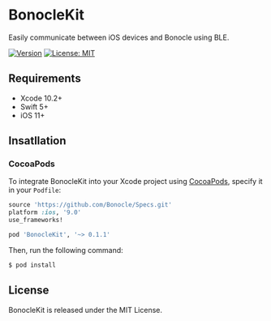 # BonocleKit
Easily communicate between iOS devices and Bonocle using BLE.

[![Version](http://img.shields.io/badge/version-0.1.1-green.svg?style=flat)](https://github.com/Bonocle/BonocleKit)
[![License: MIT](http://img.shields.io/badge/license-MIT-70a1fb.svg?style=flat)](https://github.com/Bonocle/BonocleKit/blob/master/LICENSE)

## Requirements
- Xcode 10.2+
- Swift 5+
- iOS 11+

## Insatllation

### CocoaPods
To integrate BonocleKit into your Xcode project using [CocoaPods](https://cocoapods.org), specify it in your `Podfile`:
```ruby
source 'https://github.com/Bonocle/Specs.git'
platform :ios, '9.0'
use_frameworks!

pod 'BonocleKit', '~> 0.1.1'
```

Then, run the following command:

```bash
$ pod install
```

## License
BonocleKit is released under the MIT License.
